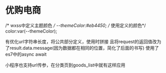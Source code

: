 # 优购电商
/* wxss中定义主题颜色 */
    --themeColor:#eb4450;
/* 使用定义的颜色*/
color:var(--themeColor);

有优化url字符串长度，将公共部分定义，使用时拼接
且将request的返回值改为了result.data.message(因为数据都在相同的位置，简化了后面的书写)
使用了es7中的async await

小程序也支持url传参，在分类页到goods_list中就有这样应用